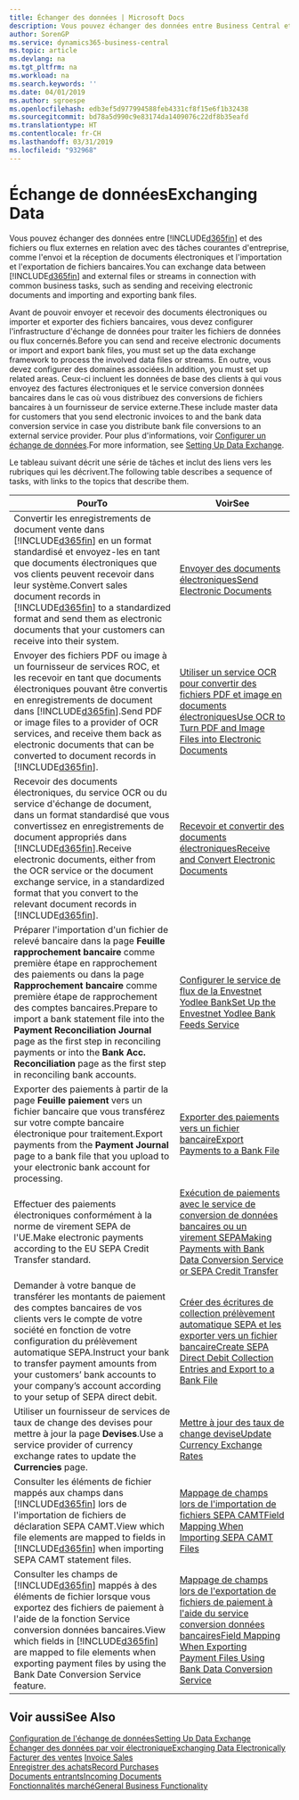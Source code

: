 ```yaml
---
title: Échanger des données | Microsoft Docs
description: Vous pouvez échanger des données entre Business Central et des fichiers ou flux externes en relation avec des tâches courantes d'entreprise, comme l'envoi et la réception de documents électroniques et l'importation et l'exportation de fichiers bancaires.
author: SorenGP
ms.service: dynamics365-business-central
ms.topic: article
ms.devlang: na
ms.tgt_pltfrm: na
ms.workload: na
ms.search.keywords: ''
ms.date: 04/01/2019
ms.author: sgroespe
ms.openlocfilehash: edb3ef5d977994588feb4331cf8f15e6f1b32438
ms.sourcegitcommit: bd78a5d990c9e83174da1409076c22df8b35eafd
ms.translationtype: HT
ms.contentlocale: fr-CH
ms.lasthandoff: 03/31/2019
ms.locfileid: "932968"
---
```

# <a name="exchanging-data"></a><span data-ttu-id="0a540-103">Échange de données</span><span class="sxs-lookup"><span data-stu-id="0a540-103">Exchanging Data</span></span>
<span data-ttu-id="0a540-104">Vous pouvez échanger des données entre [!INCLUDE[d365fin](includes/d365fin_md.md)] et des fichiers ou flux externes en relation avec des tâches courantes d'entreprise, comme l'envoi et la réception de documents électroniques et l'importation et l'exportation de fichiers bancaires.</span><span class="sxs-lookup"><span data-stu-id="0a540-104">You can exchange data between [!INCLUDE[d365fin](includes/d365fin_md.md)] and external files or streams in connection with common business tasks, such as sending and receiving electronic documents and importing and exporting bank files.</span></span>  

<span data-ttu-id="0a540-105">Avant de pouvoir envoyer et recevoir des documents électroniques ou importer et exporter des fichiers bancaires, vous devez configurer l'infrastructure d'échange de données pour traiter les fichiers de données ou flux concernés.</span><span class="sxs-lookup"><span data-stu-id="0a540-105">Before you can send and receive electronic documents or import and export bank files, you must set up the data exchange framework to process the involved data files or streams.</span></span> <span data-ttu-id="0a540-106">En outre, vous devez configurer des domaines associées.</span><span class="sxs-lookup"><span data-stu-id="0a540-106">In addition, you must set up related areas.</span></span> <span data-ttu-id="0a540-107">Ceux-ci incluent les données de base des clients à qui vous envoyez des factures électroniques et le service conversion données bancaires dans le cas où vous distribuez des conversions de fichiers bancaires à un fournisseur de service externe.</span><span class="sxs-lookup"><span data-stu-id="0a540-107">These include master data for customers that you send electronic invoices to and the bank data conversion service in case you distribute bank file conversions to an external service provider.</span></span> <span data-ttu-id="0a540-108">Pour plus d'informations, voir [Configurer un échange de données](across-set-up-data-exchange.md).</span><span class="sxs-lookup"><span data-stu-id="0a540-108">For more information, see [Setting Up Data Exchange](across-set-up-data-exchange.md).</span></span>  

 <span data-ttu-id="0a540-109">Le tableau suivant décrit une série de tâches et inclut des liens vers les rubriques qui les décrivent.</span><span class="sxs-lookup"><span data-stu-id="0a540-109">The following table describes a sequence of tasks, with links to the topics that describe them.</span></span>  

|<span data-ttu-id="0a540-110">**Pour**</span><span class="sxs-lookup"><span data-stu-id="0a540-110">**To**</span></span>|<span data-ttu-id="0a540-111">**Voir**</span><span class="sxs-lookup"><span data-stu-id="0a540-111">**See**</span></span>|  
|------------|-------------|  
|<span data-ttu-id="0a540-112">Convertir les enregistrements de document vente dans [!INCLUDE[d365fin](includes/d365fin_md.md)] en un format standardisé et envoyez\-les en tant que documents électroniques que vos clients peuvent recevoir dans leur système.</span><span class="sxs-lookup"><span data-stu-id="0a540-112">Convert sales document records in [!INCLUDE[d365fin](includes/d365fin_md.md)] to a standardized format and send them as electronic documents that your customers can receive into their system.</span></span>|[<span data-ttu-id="0a540-113">Envoyer des documents électroniques</span><span class="sxs-lookup"><span data-stu-id="0a540-113">Send Electronic Documents</span></span>](sales-how-to-send-electronic-documents.md)|  
|<span data-ttu-id="0a540-114">Envoyer des fichiers PDF ou image à un fournisseur de services ROC, et les recevoir en tant que documents électroniques pouvant être convertis en enregistrements de document dans [!INCLUDE[d365fin](includes/d365fin_md.md)].</span><span class="sxs-lookup"><span data-stu-id="0a540-114">Send PDF or image files to a provider of OCR services, and receive them back as electronic documents that can be converted to document records in [!INCLUDE[d365fin](includes/d365fin_md.md)].</span></span>|[<span data-ttu-id="0a540-115">Utiliser un service OCR pour convertir des fichiers PDF et image en documents électroniques</span><span class="sxs-lookup"><span data-stu-id="0a540-115">Use OCR to Turn PDF and Image Files into Electronic Documents</span></span>](across-how-use-ocr-pdf-images-files.md)|  
|<span data-ttu-id="0a540-116">Recevoir des documents électroniques, du service OCR ou du service d'échange de document, dans un format standardisé que vous convertissez en enregistrements de document appropriés dans [!INCLUDE[d365fin](includes/d365fin_md.md)].</span><span class="sxs-lookup"><span data-stu-id="0a540-116">Receive electronic documents, either from the OCR service or the document exchange service, in a standardized format that you convert to the relevant document records in [!INCLUDE[d365fin](includes/d365fin_md.md)].</span></span>|[<span data-ttu-id="0a540-117">Recevoir et convertir des documents électroniques</span><span class="sxs-lookup"><span data-stu-id="0a540-117">Receive and Convert Electronic Documents</span></span>](purchasing-how-to-receive-and-convert-electronic-documents.md)|  
|<span data-ttu-id="0a540-118">Préparer l'importation d'un fichier de relevé bancaire dans la page **Feuille rapprochement bancaire** comme première étape en rapprochement des paiements ou dans la page **Rapprochement bancaire** comme première étape de rapprochement des comptes bancaires.</span><span class="sxs-lookup"><span data-stu-id="0a540-118">Prepare to import a bank statement file into the **Payment Reconciliation Journal** page as the first step in reconciling payments or into the **Bank Acc. Reconciliation** page as the first step in reconciling bank accounts.</span></span>|[<span data-ttu-id="0a540-119">Configurer le service de flux de la Envestnet Yodlee Bank</span><span class="sxs-lookup"><span data-stu-id="0a540-119">Set Up the Envestnet Yodlee Bank Feeds Service</span></span>](bank-how-setup-bank-statement-service.md)|  
|<span data-ttu-id="0a540-120">Exporter des paiements à partir de la page **Feuille paiement** vers un fichier bancaire que vous transférez sur votre compte bancaire électronique pour traitement.</span><span class="sxs-lookup"><span data-stu-id="0a540-120">Export payments from the **Payment Journal** page to a bank file that you upload to your electronic bank account for processing.</span></span>|[<span data-ttu-id="0a540-121">Exporter des paiements vers un fichier bancaire</span><span class="sxs-lookup"><span data-stu-id="0a540-121">Export Payments to a Bank File</span></span>](payables-how-export-payments-bank-file.md)|
|<span data-ttu-id="0a540-122">Effectuer des paiements électroniques conformément à la norme de virement SEPA de l'UE.</span><span class="sxs-lookup"><span data-stu-id="0a540-122">Make electronic payments according to the EU SEPA Credit Transfer standard.</span></span>|[<span data-ttu-id="0a540-123">Exécution de paiements avec le service de conversion de données bancaires ou un virement SEPA</span><span class="sxs-lookup"><span data-stu-id="0a540-123">Making Payments with Bank Data Conversion Service or SEPA Credit Transfer</span></span>](finance-make-payments-with-bank-data-conversion-service-or-sepa-credit-transfer.md)|  
|<span data-ttu-id="0a540-124">Demander à votre banque de transférer les montants de paiement des comptes bancaires de vos clients vers le compte de votre société en fonction de votre configuration du prélèvement automatique SEPA.</span><span class="sxs-lookup"><span data-stu-id="0a540-124">Instruct your bank to transfer payment amounts from your customers’ bank accounts to your company’s account according to your setup of SEPA direct debit.</span></span>|[<span data-ttu-id="0a540-125">Créer des écritures de collection prélèvement automatique SEPA et les exporter vers un fichier bancaire</span><span class="sxs-lookup"><span data-stu-id="0a540-125">Create SEPA Direct Debit Collection Entries and Export to a Bank File</span></span>](finance-how-create-sepa-direct-debit-collection-entries-export-bank-file.md)|  
|<span data-ttu-id="0a540-126">Utiliser un fournisseur de services de taux de change des devises pour mettre à jour la page **Devises**.</span><span class="sxs-lookup"><span data-stu-id="0a540-126">Use a service provider of currency exchange rates to update the **Currencies** page.</span></span>|[<span data-ttu-id="0a540-127">Mettre à jour des taux de change devise</span><span class="sxs-lookup"><span data-stu-id="0a540-127">Update Currency Exchange Rates</span></span>](finance-how-update-currencies.md)|  
|<span data-ttu-id="0a540-128">Consulter les éléments de fichier mappés aux champs dans [!INCLUDE[d365fin](includes/d365fin_md.md)] lors de l'importation de fichiers de déclaration SEPA CAMT.</span><span class="sxs-lookup"><span data-stu-id="0a540-128">View which file elements are mapped to fields in [!INCLUDE[d365fin](includes/d365fin_md.md)] when importing SEPA CAMT statement files.</span></span>|[<span data-ttu-id="0a540-129">Mappage de champs lors de l'importation de fichiers SEPA CAMT</span><span class="sxs-lookup"><span data-stu-id="0a540-129">Field Mapping When Importing SEPA CAMT Files</span></span>](across-field-mapping-when-importing-sepa-camt-files.md)|  
|<span data-ttu-id="0a540-130">Consulter les champs de [!INCLUDE[d365fin](includes/d365fin_md.md)] mappés à des éléments de fichier lorsque vous exportez des fichiers de paiement à l'aide de la fonction Service conversion données bancaires.</span><span class="sxs-lookup"><span data-stu-id="0a540-130">View which fields in [!INCLUDE[d365fin](includes/d365fin_md.md)] are mapped to file elements when exporting payment files by using the Bank Date Conversion Service feature.</span></span>|[<span data-ttu-id="0a540-131">Mappage de champs lors de l'exportation de fichiers de paiement à l'aide du service conversion données bancaires</span><span class="sxs-lookup"><span data-stu-id="0a540-131">Field Mapping When Exporting Payment Files Using Bank Data Conversion Service</span></span>](across-field-mapping-when-exporting-payment-files-using-bank-data-conversion-service.md)|  

## <a name="see-also"></a><span data-ttu-id="0a540-132">Voir aussi</span><span class="sxs-lookup"><span data-stu-id="0a540-132">See Also</span></span>  
[<span data-ttu-id="0a540-133">Configuration de l'échange de données</span><span class="sxs-lookup"><span data-stu-id="0a540-133">Setting Up Data Exchange</span></span>](across-set-up-data-exchange.md)  
[<span data-ttu-id="0a540-134">Échanger des données par voir électronique</span><span class="sxs-lookup"><span data-stu-id="0a540-134">Exchanging Data Electronically</span></span>](across-data-exchange.md)  
<span data-ttu-id="0a540-135">[Facturer des ventes](sales-how-invoice-sales.md) </span><span class="sxs-lookup"><span data-stu-id="0a540-135">[Invoice Sales](sales-how-invoice-sales.md) </span></span>  
[<span data-ttu-id="0a540-136">Enregistrer des achats</span><span class="sxs-lookup"><span data-stu-id="0a540-136">Record Purchases</span></span>](purchasing-how-record-purchases.md)  
[<span data-ttu-id="0a540-137">Documents entrants</span><span class="sxs-lookup"><span data-stu-id="0a540-137">Incoming Documents</span></span>](across-income-documents.md)  
[<span data-ttu-id="0a540-138">Fonctionnalités marché</span><span class="sxs-lookup"><span data-stu-id="0a540-138">General Business Functionality</span></span>](ui-across-business-areas.md)  
